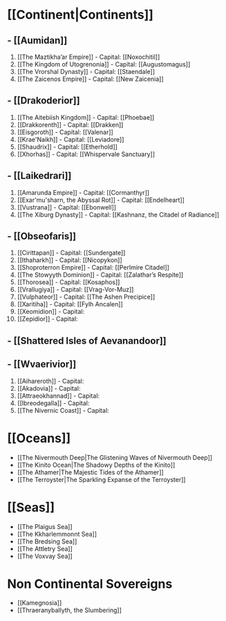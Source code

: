 # [[Continent|Continents]]
## - [[Aumidan]]

1. [[The Maztikha’ar Empire]] - Capital: [[Noxochitil]]
2. [[The Kingdom of Utogrenonia]] - Capital: [[Augustomagus]]
3. [[The Vrorshal Dynasty]] - Capital: [[Staendale]]
4. [[The Zaicenos Empire]] - Capital: [[New Zaicenia]]
## - [[Drakoderior]]

1. [[The Aitebiish Kingdom]] - Capital: [[Phoebae]]
2. [[Drakkorenth]] - Capital: [[Drakken]]
3. [[Eisgoroth]] - Capital: [[Valenar]]
4. [[Krae'Naikh]] - Capital: [[Leviadore]]
5. [[Shaudrix]] - Capital: [[Etherhold]]
6. [[Xhorhas]] - Capital: [[Whispervale Sanctuary]]
## - [[Laikedrari]]

1. [[Amarunda Empire]] - Capital: [[Cormanthyr]]
2. [[Exar'mu'sharn, the Abyssal Rot]] - Capital: [[Endelheart]]
3. [[Vustrana]] - Capital: [[Ebonwell]]
4. [[The Xiburg Dynasty]] - Capital: [[Kashnanz, the Citadel of Radiance]]
## - [[Obseofaris]]

1. [[Cirittapan]] - Capital: [[Sundergate]]
2. [[Ithaharkh]] - Capital: [[Nicopykon]]
3. [[Shoproterron Empire]] - Capital: [[Perlmire Citadel]]
4. [[The Stowyyth Dominion]] - Capital: [[Zalathar’s Respite]] 
5. [[Thorosea]] - Capital: [[Kosaphos]]
6. [[Vrallugiya]] - Capital: [[Vrag-Vor-Muz]]
7. [[Vulphateor]] - Capital: [[The Ashen Precipice]]
8. [[Xaritiha]] - Capital: [[Fylh Ancalen]]
9. [[Xeomidion]] - Capital: 
10. [[Zepidior]] - Capital:
## - [[Shattered Isles of Aevanandoor]]
## - [[Wvaerivior]]

1. [[Aihareroth]] - Capital:
2. [[Akadovia]] - Capital:
3. [[Attraeokhannad]] - Capital:
4. [[Ibreodegalla]] - Capital:
5. [[The Nivernic Coast]] - Capital:
# [[Oceans]]
- [[The Nivermouth Deep|The Glistening Waves of Nivermouth Deep]]
- [[The Kinito Ocean|The Shadowy Depths of the Kinito]]
- [[The Athamer|The Majestic Tides of the Athamer]]
- [[The Terroyster|The Sparkling Expanse of the Terroyster]]
# [[Seas]]
- [[The Plaigus Sea]]
- [[The Kkharlemmonnt Sea]]
- [[The Bredsing Sea]]
- [[The Attletry Sea]]
- [[The Voxvay Sea]]

# Non Continental Sovereigns
- [[Kamegnosia]]
- [[Thraeranyballyth, the Slumbering]]